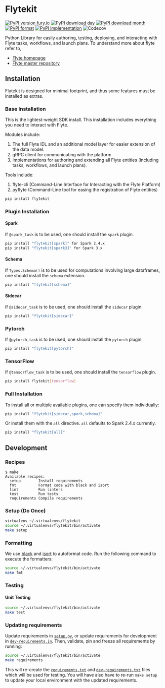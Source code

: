 # Flytekit

[![PyPI version fury.io](https://badge.fury.io/py/flytekit.svg)](https://pypi.python.org/pypi/flytekit/)
[![PyPI download day](https://img.shields.io/pypi/dd/flytekit.svg)](https://pypi.python.org/pypi/flytekit/)
[![PyPI download month](https://img.shields.io/pypi/dm/flytekit.svg)](https://pypi.python.org/pypi/flytekit/)
[![PyPI format](https://img.shields.io/pypi/format/flytekit.svg)](https://pypi.python.org/pypi/flytekit/)
[![PyPI implementation](https://img.shields.io/pypi/implementation/flytekit.svg)](https://pypi.python.org/pypi/flytekit/)
![Codecov](https://img.shields.io/codecov/c/github/lyft/flytekit?style=plastic)


Python Library for easily authoring, testing, deploying, and interacting with Flyte tasks, workflows, and launch plans. To understand more about flyte refer to,
 - [Flyte homepage](https://flyte.org)
 - [Flyte master repository](https://github.com/lyft/flyte)

## Installation

Flytekit is designed for minimal footprint, and thus some features must be installed as extras.

### Base Installation

This is the lightest-weight SDK install. This installation includes everything you need to interact with Flyte.

Modules include:
1. The full Flyte IDL and an additional model layer for easier extension of the data model.
2. gRPC client for communicating with the platform.
3. Implementations for authoring and extending all Flyte entities (including tasks, workflows, and launch plans).

Tools include:
1. flyte-cli (Command-Line Interface for Interacting with the Flyte Platform)
2. pyflyte (Command-Line tool for easing the registration of Flyte entities)

```bash
pip install flytekit
```

### Plugin Installation
#### Spark

If `@spark_task` is to be used, one should install the `spark` plugin.

```bash
pip install "flytekit[spark]" for Spark 2.4.x
pip install "flytekit[spark3]" for Spark 3.x
```

#### Schema 

If `Types.Schema()` is to be used for computations involving large dataframes, one should install the `schema` extension.

```bash
pip install "flytekit[schema]"
```

#### Sidecar

If `@sidecar_task` is to be used, one should install the `sidecar` plugin.

```bash
pip install "flytekit[sidecar]"
```

### Pytorch

If `@pytorch_task` is to be used, one should install the `pytorch` plugin.

```bash
pip install "flytekit[pytorch]"
```

### TensorFlow

If `@tensorflow_task` is to be used, one should install the `tensorflow` plugin.

```bash
pip install flytekit[tensorflow]
```

### Full Installation

To install all or multiple available plugins, one can specify them individually:

```bash
pip install "flytekit[sidecar,spark,schema]"
```

Or install them with the `all` directive. `all` defaults to Spark 2.4.x currently.

```bash
pip install "flytekit[all]"
```

## Development

### Recipes

```
$ make
Available recipes:
  setup        Install requirements
  fmt          Format code with black and isort
  lint         Run linters
  test         Run tests
  requirements Compile requirements
```

### Setup (Do Once)

```bash
virtualenv ~/.virtualenvs/flytekit
source ~/.virtualenvs/flytekit/bin/activate
make setup
```

### Formatting

We use [black](https://github.com/psf/black) and [isort](https://github.com/timothycrosley/isort) to autoformat code. Run the following command to execute the formatters:

```bash
source ~/.virtualenvs/flytekit/bin/activate
make fmt
```

### Testing

#### Unit Testing

```bash
source ~/.virtualenvs/flytekit/bin/activate
make test
```

### Updating requirements

Update requirements in [`setup.py`](setup.py), or update requirements for development in [`dev-requirements.in`](dev-requirements.in). Then, validate, pin and freeze all requirements by running:

```bash
source ~/.virtualenvs/flytekit/bin/activate
make requirements
```

This will re-create the [`requirements.txt`](requirements.txt) and [`dev-requirements.txt`](dev-requirements.txt) files which will be used for testing. You will have also have to re-run `make setup` to update your local environment with the updated requirements.

